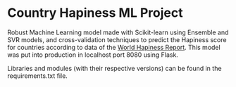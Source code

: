 # Country Hapiness ML Project

Robust Machine Learning model made with Scikit-learn using Ensemble and SVR models, and cross-validation techniques to predict the Hapiness score for countries according to data of the [World Hapiness Report](https://www.kaggle.com/datasets/unsdsn/world-happiness). This model was put into production in localhost port 8080 using Flask.

Libraries and modules (with their respective versions) can be found in the requirements.txt file.